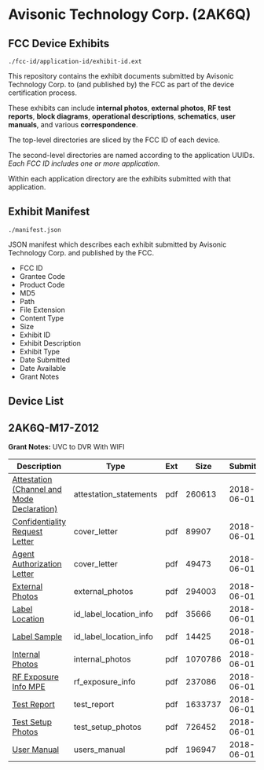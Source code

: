 # Avisonic Technology Corp. (2AK6Q)
## FCC Device Exhibits

```
./fcc-id/application-id/exhibit-id.ext
```

This repository contains the exhibit documents submitted by Avisonic Technology Corp. to (and published by) the FCC as part of the device certification process.

These exhibits can include **internal photos**, **external photos**, **RF test reports**, **block diagrams**, **operational descriptions**, **schematics**, **user manuals**, and various **correspondence**.

The top-level directories are sliced by the FCC ID of each device.

The second-level directories are named according to the application UUIDs. *Each FCC ID includes one or more application.*

Within each application directory are the exhibits submitted with that application. 

## Exhibit Manifest

```
./manifest.json
```

JSON manifest which describes each exhibit submitted by Avisonic Technology Corp. and published by the FCC.

- FCC ID
- Grantee Code
- Product Code
- MD5
- Path
- File Extension
- Content Type
- Size
- Exhibit ID
- Exhibit Description
- Exhibit Type
- Date Submitted
- Date Available
- Grant Notes

## Device List
## 2AK6Q-M17-Z012
**Grant Notes:** UVC to DVR With WIFI

| Description | Type | Ext | Size | Submitted | Available |
| ----------- | ---- | --- | ---- | --------- | --------- |
| [Attestation (Channel and Mode Declaration)](2AK6Q-M17-Z012/cc3a6906cd18b92d016eb7a00dd877f5/3872615.pdf) | attestation_statements | pdf | 260613 | 2018-06-01 | 2018-06-04 |
| [Confidentiality Request Letter](2AK6Q-M17-Z012/cc3a6906cd18b92d016eb7a00dd877f5/3872616.pdf) | cover_letter | pdf | 89907 | 2018-06-01 | 2018-06-04 |
| [Agent Authorization Letter](2AK6Q-M17-Z012/cc3a6906cd18b92d016eb7a00dd877f5/3872617.pdf) | cover_letter | pdf | 49473 | 2018-06-01 | 2018-06-04 |
| [External Photos](2AK6Q-M17-Z012/cc3a6906cd18b92d016eb7a00dd877f5/3872611.pdf) | external_photos | pdf | 294003 | 2018-06-01 | 2018-07-19 |
| [Label Location](2AK6Q-M17-Z012/cc3a6906cd18b92d016eb7a00dd877f5/3872618.pdf) | id_label_location_info | pdf | 35666 | 2018-06-01 | 2018-06-04 |
| [Label Sample](2AK6Q-M17-Z012/cc3a6906cd18b92d016eb7a00dd877f5/3872619.pdf) | id_label_location_info | pdf | 14425 | 2018-06-01 | 2018-06-04 |
| [Internal Photos](2AK6Q-M17-Z012/cc3a6906cd18b92d016eb7a00dd877f5/3872612.pdf) | internal_photos | pdf | 1070786 | 2018-06-01 | 2018-07-19 |
| [RF Exposure Info MPE](2AK6Q-M17-Z012/cc3a6906cd18b92d016eb7a00dd877f5/3872620.pdf) | rf_exposure_info | pdf | 237086 | 2018-06-01 | 2018-06-04 |
| [Test Report](2AK6Q-M17-Z012/cc3a6906cd18b92d016eb7a00dd877f5/3872621.pdf) | test_report | pdf | 1633737 | 2018-06-01 | 2018-06-04 |
| [Test Setup Photos](2AK6Q-M17-Z012/cc3a6906cd18b92d016eb7a00dd877f5/3872613.pdf) | test_setup_photos | pdf | 726452 | 2018-06-01 | 2018-07-19 |
| [User Manual](2AK6Q-M17-Z012/cc3a6906cd18b92d016eb7a00dd877f5/3872614.pdf) | users_manual | pdf | 196947 | 2018-06-01 | 2018-07-19 |
